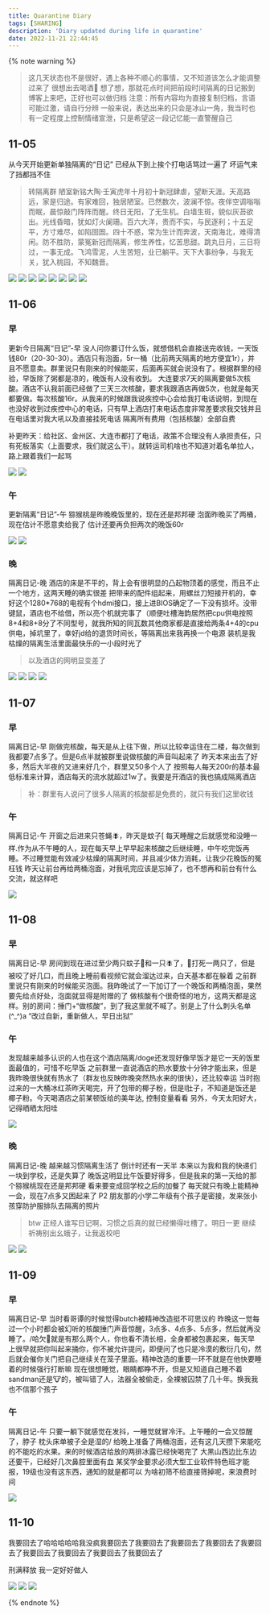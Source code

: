 ```yaml
---
title: Quarantine Diary
tags: [SHARING]
description: 'Diary updated during life in quarantine'
date: 2022-11-21 22:44:45
---
```


{% note warning %}

> 这几天状态也不是很好，遇上各种不顺心的事情，又不知道该怎么才能调整过来了
> 很想出去喝酒🍺
> 想了想，那就花点时间把前段时间隔离的日记搬到博客上来吧，正好也可以做归档
> 注意：所有内容均为直接复制归档，言语可能过激，请自行分辨
> 一般来说，表达出来的只会是冰山一角，我当时也有一定程度上控制情绪宣泄，只是希望这一段记忆能一直警醒自己

## 11-05

从今天开始更新单独隔离的“日记”
已经从下到上挨个打电话骂过一遍了
坏运气来了挡都挡不住

> 转隔离群
> 陋室新铭大陶·壬寅虎年十月初十新冠肆虐，望断天涯。天高路远，家是归途。有家难回，独居陋室。已然数次，波澜不惊。夜伴空调嗡嗡而眠，晨惊敲门阵阵而醒。终日无阳，了无生机。白墙生斑，貌似灰苔欲出。光线昏暗，犹如灯火阑珊。百六大洋，贵而不实，与民逐利；十五足平，方寸难尽，如陷囹圄。四十不惑，常为生计而奔波，天南海北，难得清闲。防不胜防，蒙冤新冠而隔离，修生养性，忆苦思甜。跳丸日月，三日将过，一事无成。飞鸿雪泥，人生苦短，业已躺平。天下大事纷争，与我无关，犹入桃园，不知魏晋。

<img src="https://augists-upic.oss-cn-qingdao.aliyuncs.com/uPic/4A0C8584-7EE4-4EDE-B4F9-99C5E9FFFA19_1_102_o.jpeg">
<img src="https://augists-upic.oss-cn-qingdao.aliyuncs.com/uPic/B4C0725A-7C2F-428A-AB68-7D7DB34057EA_1_102_o.jpeg">
<img src="https://augists-upic.oss-cn-qingdao.aliyuncs.com/uPic/045A1D51-0AFF-41F1-9B43-CF54CAA5E4E5_1_102_o.jpeg">
<img src="https://augists-upic.oss-cn-qingdao.aliyuncs.com/uPic/9DA50DD0-F5B4-4A7E-83F6-BB132A976964_1_102_o.jpeg">
<img src="https://augists-upic.oss-cn-qingdao.aliyuncs.com/uPic/6C149756-6958-4270-AAAA-08A6ED0F91D6_1_102_o.jpeg">
<img src="https://augists-upic.oss-cn-qingdao.aliyuncs.com/uPic/D0518E80-2A46-4C2B-946F-5F4BDECEE46F_1_102_o.jpeg">
<img src="https://augists-upic.oss-cn-qingdao.aliyuncs.com/uPic/0EB0D8B7-4F2B-4D1F-AAF5-F5FA1AA9388B_1_102_o.jpeg">
<img src="https://augists-upic.oss-cn-qingdao.aliyuncs.com/uPic/0E8D7A0B-E4C8-4BDE-9D49-E7DB278F39FF_1_102_o.jpeg">

## 11-06

### 早

更新今日隔离“日记”-早
没人问你要订什么饭，就想借机会直接送完收钱，一天饭钱80r（20-30-30）。酒店只有泡面，5r一桶（比前两天隔离的地方便宜1r），并且不愿意卖。群里说只有刚来的时候能买，后面再买就会说没有了。根据群里的经验，早饭除了粥都是凉的，晚饭有人没有收到。
大连要求7天的隔离要做5次核酸。酒店不认我前面已经做了三天三次核酸，要求我跟酒店再做5次，也就是每天都要做。每次核酸16r。从我来的时候跟我说疾控中心会给我打电话说明，到现在也没好收到过疾控中心的电话，只有早上酒店打来电话态度非常差要求我交钱并且在电话里对我大吼以及直接挂死电话
隔离所有费用（包括核酸）全部自费

补更昨天：给社区、金州区、大连市都打了电话，政策不合理没有人承担责任，只有死板落实（上面要求，我们就这么干）。就转运司机啥也不知道对着名单拉人，路上跟着我们一起骂

<img src="https://augists-upic.oss-cn-qingdao.aliyuncs.com/uPic/AC9D5D6B-1CF2-441D-885F-6CE88489EC41_1_102_o.jpeg">
<img src="https://augists-upic.oss-cn-qingdao.aliyuncs.com/uPic/EC43DD51-B24C-42D2-8873-7AE551C0AD9D_1_102_o.jpeg">

### 午

更新隔离“日记”-午
猕猴桃是昨晚晚饭里的，现在还是邦邦硬
泡面昨晚买了两桶，现在估计不愿意卖给我了
估计还要再负担两次的晚饭60r

<img src="https://augists-upic.oss-cn-qingdao.aliyuncs.com/uPic/68D90335-A8C9-443B-BAF4-606332C4AD22_1_105_c.jpeg">
<img src="https://augists-upic.oss-cn-qingdao.aliyuncs.com/uPic/636E3C28-B4DE-4CF6-AF7D-C56817C4551E_1_105_c.jpeg">

### 晚

隔离日记-晚
酒店的床是不平的，背上会有很明显的凸起物顶着的感觉，而且不止一个地方，这两天睡的确实很差
把带来的配件组起来，用螺丝刀短接开机的，幸好这个1280*768的电视有个hdmi接口，接上进BIOS确定了一下没有损坏。没带键鼠，酒店也不给借，所以亮个机就完事了（顺便吐槽海韵居然把cpu供电按照8+4和8+8分了不同型号，就我所知的同瓦数其他商家都是直接给两条4+4的cpu供电，掉坑里了，幸好jd给的退货时间长，等隔离出来我再换一个电源
装机是我枯燥的隔离生活里面最快乐的一小段时光了

> 以及酒店的网明显变差了

<img src="https://augists-upic.oss-cn-qingdao.aliyuncs.com/uPic/3BBF14B8-7888-452B-893A-5B6B10051F42_1_105_c.jpeg">
<img src="https://augists-upic.oss-cn-qingdao.aliyuncs.com/uPic/B74BE2B2-573F-4937-8259-AB4EBA7017B2_1_105_c.jpeg">
<img src="https://augists-upic.oss-cn-qingdao.aliyuncs.com/uPic/87FB9062-9C1A-4F76-9E6D-195E36D2DDBF_1_105_c.jpeg">
<img src="https://augists-upic.oss-cn-qingdao.aliyuncs.com/uPic/1172EDB2-FE64-434B-BC80-17051DCDB754_1_105_c.jpeg">

## 11-07

### 早

隔离日记-早
刚做完核酸，每天是从上往下做，所以比较幸运住在二楼，每次做到我都要7点多了。但是6点半就被群里说做核酸的声音叫起来了
昨天本来出去了好多，然后大半夜的又进来好几个，群里又50多个人了
按照每人每天200r的基本最低标准来计算，酒店每天的流水就超过1w了。我要是开酒店的我也搞成隔离酒店

> 补：群里有人说问了很多人隔离的核酸都是免费的，就只有我们这里收钱

### 午

隔离日记-午
开窗之后进来只苍蝇🪰，昨天是蚊子[
每天睡醒之后就感觉和没睡一样.作为从不午睡的人，现在每天早上早早起来核酸之后继续睡，中午吃完饭再睡。不过睡觉能有效减少枯燥的隔离时间，并且减少体力消耗，让我少花晚饭的冤枉钱
昨天让前台再给两桶泡面，对我吼完应该是忘掉了，也不想再和前台有什么交流，就这样吧

<img src="https://augists-upic.oss-cn-qingdao.aliyuncs.com/uPic/691C9C90-DAEB-4ACC-AB16-D721F40E78BA_1_105_c.jpeg">

## 11-08

### 早

隔离日记-早
房间到现在进过至少两只蚊子🦟和一只🪰了，🦟打死一两只了，但是被咬了好几口，而且晚上睡前看视频它就会溜达过来，白天基本都在躲着
之前群里说只有刚来的时候能买泡面。我昨晚试了一下加订了一个晚饭和两桶泡面，果然要先给点好处，泡面就显得是附赠的了
做核酸有个很奇怪的地方，这两天都是这样。别的房间：捶门+“做核酸”，到了我这里就不喊了。别是上了什么刺头名单(^_^)a
“改过自新，重新做人，早日出狱”

### 午

发现越来越多认识的人也在这个酒店隔离/doge还发现好像早饭才是它一天的饭里面最值的，可惜不吃早饭
之前群里一直说酒店的热水要放十分钟才能出来，但是我昨晚很快就有热水了（群友也反映昨晚突然热水来的很快），还比较幸运
当时抱过来的一大桶冰红茶昨天喝完，开了包带的椰子粉，但是l肚子，不知道是饭还是椰子粉。今天喝酒店之前某顿饭给的美年达, 控制变量看看
另外，今天太阳好大，记得晒晒太阳哇

<img src="https://augists-upic.oss-cn-qingdao.aliyuncs.com/uPic/98D4622B-EC8A-4C0F-A9C1-B5A8C44EE3EB_1_105_c.jpeg">

### 晚

隔离日记-晚
越来越习惯隔离生活了 倒计时还有一天半 本来以为我和我的快递们一块到学校，还是失算了
晚饭这明显比午饭要好得多，但是我来的第一天给的那个猕猴桃现在还是邦邦硬 看来要变成回学校之后的加餐了
每天就只有晚上能精神一会，现在7点多又困起来了
P2 朋友那的小学二年级有个孩子是密接，发来张小孩穿防护服排队去隔离的照片

> btw 正经人谁写日记啊，习惯之后真的就已经懒得吐槽了。明日一更
> 继续祈祷别出幺蛾子，让我返校吧

<img src="https://augists-upic.oss-cn-qingdao.aliyuncs.com/uPic/50ACA286-AD4A-4283-8CA2-F6F376854ECE_1_105_c.jpeg">
<img src="https://augists-upic.oss-cn-qingdao.aliyuncs.com/uPic/783BDC49-BAE1-4F9E-A3D7-640717B01198.jpeg">

## 11-09

### 早

隔离日记-早
当时看哥谭的时候觉得butch被精神改造挺不可思议的 昨晚这一觉每过一个小时都会被幻听的核酸捶门声音惊醒，3点多、4点多、5点多，然后就再没睡了。/哈欠就是有那么两个人，你也看不清长相，全身都被包裹起来，每天早上很早就把你叫起来捅你，你不被允许提问，即便问了也只是冷漠的敷衍几句，然后就会催你关门把自己继续关在笼子里面。精神改造的重要一环不就是在他快要睡着的时候强行打断嘛
现在很想睡觉，眼睛都睁不开，但是又知道自己睡不着
sandman还是🐮的，被叫错了人，法器全被偷走，全裸被囚禁了几十年。换我我也不信那个孩子

### 午

隔离日记-午
只要一躺下就感觉在发抖，一睡觉就冒冷汗。上午睡的一会又惊醒了，脖子 枕头床单被子全是湿的/
给晚上准备了两桶泡面，还有这几天攒下来能吃的不能吃的水果。来的时候酒店给放的两排冰露已经快喝完了 大黑山西边比东边还要干，已经好几次鼻腔里面有血
某奖学金要求必须大型工业软件特色班才能报，19级也没有这东西，通知的就是都可以 为啥初筛不给直接筛掉呢，来浪费时间

<img src="https://augists-upic.oss-cn-qingdao.aliyuncs.com/uPic/CD3923A3-7CF3-4BCE-92E3-DC08F05B5724_1_105_c.jpeg">

## 11-10

我要回去了哈哈哈哈哈我没疯我要回去了我要回去了我要回去了我要回去了我要回去了我要回去了我要回去了我要回去了我要回去了

刑满释放 我一定好好做人

<img src="https://augists-upic.oss-cn-qingdao.aliyuncs.com/uPic/IMG_7685.jpeg">
<img src="https://augists-upic.oss-cn-qingdao.aliyuncs.com/uPic/1F42A78F-5F99-4F6D-A7FD-B603DA1C6BD2_1_105_c.jpeg">

<img src="https://augists-upic.oss-cn-qingdao.aliyuncs.com/uPic/139D6531-7CA6-4257-9631-1D741D17DA98_1_105_c.jpeg">

{% endnote %}
